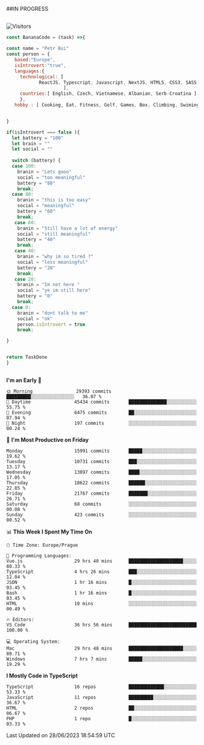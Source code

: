 ##IN PROGRESS
##
![Visitors](https://komarev.com/ghpvc/?username=petrbui&style=for-the-badge&label=Visitors+👀)
```Javascript
const BananaCode = (task) =>{

const name = "Petr Bui"
const person = {
   based:"Europe",
   isIntrovert:"true",
   languages:{
     technological: [ 
            ReactJS, Typescript, Javascript, NextJS, HTML5, CSS3, SASS, Redux, Node, Storybook, Styled-Component
                     ],
     countries:[ English, Czech, Vietnamese, Albanian, Serb-Croatina ]
     },
   hobby : [ Cooking, Eat, Fitness, Golf, Games, Box, Climbing, Swiming],


}

if(isIntrovert === false ){
  let battery = "100"
  let brain = ""
  let social = ""
  
  switch (battery) {
  case 100:
    branin = "Lets gooo"
    social = "too meaningful"
    battery = "80"
    break;
  case 80:
    branin = "this is too easy"
    social = "meaningful"
    battery = "60"
    break;
   case 60:
    branin = "Still have a lot of energy"
    social = "still meaningful"
    battery = "40"
    break;
   case 40:
    branin = "why im so tired ?"
    social = "less meaningful"
    battery = "20"
    break;
   case 20:
    branin = "Im not here "
    social = "ye im still here"
    battery = "0"
    break;
  case 0:
    branin = "dont talk to me"
    social = "ok"
    person.isIntrovert = true
    break;

}


return TaskDone
}
```



##
<!--
[![My GitHub stats](https://github-readme-stats.vercel.app/api?username=petrbui&theme=github_dark)](https://github.com/anuraghazra/github-readme-stats)

[![My wakatime stats](https://github-readme-stats.vercel.app/api/wakatime?username=petrbui&theme=github_dark)](https://github.com/anuraghazra/github-readme-stats)
-->
<!--START_SECTION:waka-->
**I'm an Early 🐤** 

```text
🌞 Morning                29393 commits       █████████░░░░░░░░░░░░░░░░   36.07 % 
🌆 Daytime                45434 commits       ██████████████░░░░░░░░░░░   55.75 % 
🌃 Evening                6475 commits        ██░░░░░░░░░░░░░░░░░░░░░░░   07.94 % 
🌙 Night                  197 commits         ░░░░░░░░░░░░░░░░░░░░░░░░░   00.24 % 
```
📅 **I'm Most Productive on Friday** 

```text
Monday                   15991 commits       █████░░░░░░░░░░░░░░░░░░░░   19.62 % 
Tuesday                  10731 commits       ███░░░░░░░░░░░░░░░░░░░░░░   13.17 % 
Wednesday                13897 commits       ████░░░░░░░░░░░░░░░░░░░░░   17.05 % 
Thursday                 18622 commits       ██████░░░░░░░░░░░░░░░░░░░   22.85 % 
Friday                   21767 commits       ███████░░░░░░░░░░░░░░░░░░   26.71 % 
Saturday                 68 commits          ░░░░░░░░░░░░░░░░░░░░░░░░░   00.08 % 
Sunday                   423 commits         ░░░░░░░░░░░░░░░░░░░░░░░░░   00.52 % 
```


📊 **This Week I Spent My Time On** 

```text
🕑︎ Time Zone: Europe/Prague

💬 Programming Languages: 
Vue.js                   29 hrs 40 mins      ████████████████████░░░░░   80.33 % 
TypeScript               4 hrs 26 mins       ███░░░░░░░░░░░░░░░░░░░░░░   12.04 % 
JSON                     1 hr 16 mins        █░░░░░░░░░░░░░░░░░░░░░░░░   03.45 % 
Bash                     1 hr 16 mins        █░░░░░░░░░░░░░░░░░░░░░░░░   03.45 % 
HTML                     10 mins             ░░░░░░░░░░░░░░░░░░░░░░░░░   00.49 % 

🔥 Editors: 
VS Code                  36 hrs 56 mins      █████████████████████████   100.00 % 

💻 Operating System: 
Mac                      29 hrs 48 mins      ████████████████████░░░░░   80.71 % 
Windows                  7 hrs 7 mins        █████░░░░░░░░░░░░░░░░░░░░   19.29 % 
```

**I Mostly Code in TypeScript** 

```text
TypeScript               16 repos            █████████████░░░░░░░░░░░░   53.33 % 
JavaScript               11 repos            █████████░░░░░░░░░░░░░░░░   36.67 % 
HTML                     2 repos             ██░░░░░░░░░░░░░░░░░░░░░░░   06.67 % 
PHP                      1 repo              █░░░░░░░░░░░░░░░░░░░░░░░░   03.33 % 
```




 Last Updated on 28/06/2023 18:54:59 UTC
<!--END_SECTION:waka-->
